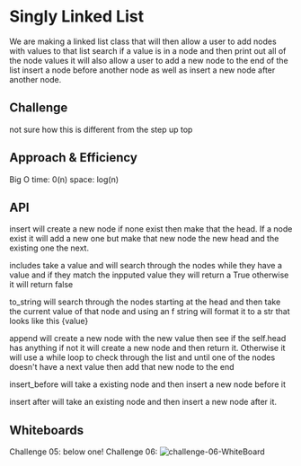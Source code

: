 # Singly Linked List
<!-- Short summary or background information -->
We are making a linked list class that will then allow a user to add nodes with values to that list search if a value is in a node and then print out all of the node values it will also allow a user to add a new node to the end of the list insert a node before another node as well as insert a new node after another node.

## Challenge
<!-- Description of the challenge -->
not sure how this is different from the step up top

## Approach & Efficiency
<!-- What approach did you take? Why? What is the Big O space/time for this approach? -->
Big O
time: 0(n)
space: log(n)

## API
<!-- Description of each method publicly available to your Linked List -->
insert will create a new node if none exist then make that the head. If a node exist it will add a new one but make that new node the new head and the existing one the next.

includes take a value and will search through the nodes while they have a value and if they match the inpputed value they will return a True otherwise it will return false

to_string will search through the nodes starting at the head and then take the current value of that node and using an f string will format it to a str that looks like this {value}

append will create a new node with the new value then see if the self.head has anything if not it will create a new node and then return it. Otherwise it will use a while loop to check through the list and until one of the nodes doesn't have a next value then add that new node to the end

insert_before will take a existing node and then insert a new node before it

insert after will take an existing node and then insert a new node after it.

## Whiteboards
Challenge 05: below one!
Challenge 06: ![challenge-06-WhiteBoard](code_challenges/Whiteboards/white_board_linked_list_insertions.jpg)


